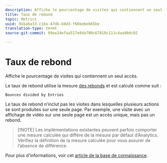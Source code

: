 ```yaml
---
description: Affiche le pourcentage de visites qui contiennent un seul accès.
title: Taux de rebond
topic: Metrics
uuid: 9a5aba33-c16a-47db-b8d3-f66be6eb65be
translation-type: tm+mt
source-git-commit: 99ee24efaa517e8da700c67818c111c4aa90dc02

---
```



# Taux de rebond

Affiche le pourcentage de visites qui contiennent un seul accès.

Le taux de rebond utilise la mesure [des rebonds](/help/components/c-variables/c-metrics/metrics-bounces.md) et est calculé comme suit :

`Bounces divided by Entries`

Le taux de rebond n’inclut pas les visites dans lesquelles plusieurs actions se sont produites sur une seule page. Par exemple, une visite avec un affichage de vidéo sur une seule page est un accès unique, mais pas un rebond.

> [!NOTE] Les implémentations existantes peuvent parfois comporter une mesure calculée qui diffère de la mesure par défaut d’Analytics. Vérifiez la définition de la mesure calculée pour vous assurer de l’absence de différence.

Pour plus d’informations, voir cet [article de la base de connaissance](https://marketing.adobe.com/resources/help/en_US/home/index.html#kb-analytics-comparing-bounces-and-single-access).
